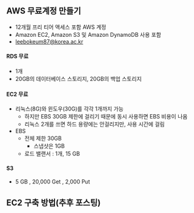## AWS 무료계정 만들기
- 12개월 프리 티어 액세스 포함 AWS 계정
- Amazon EC2, Amazon S3 및 Amazon DynamoDB 사용 포함
- leebokeum87@korea.ac.kr

#### RDS 무료
- 1개
- 20GB의 데이터베이스 스토리지, 20GB의 백업 스토리지

#### EC2 무료
- 리눅스(8G)와 윈도우(30G)를 각각 1개까지 가능
	- 하지만 EBS 30GB 제한에 걸리기 때문에 동시 사용하면 EBS 비용이 나옴
    - 리눅스 2개를 쓰면 하드 용량에는 안걸리지만, 사용 시간에 걸림
- EBS
    - 전체 제한 30GB
		 - 스냅샷은 1GB
	- 로드 밸랜서 : 1개, 15 GB 

#### S3
- 5 GB , 20,000 Get , 2,000 Put

## EC2 구축 방법(추후 포스팅)
